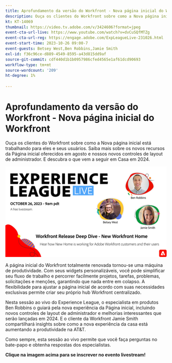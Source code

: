 ```yaml
---
title: Aprofundamento da versão do Workfront - Nova página inicial do Workfront
description: Ouça os clientes do Workfront sobre como a Nova página inicial está trabalhando para eles e seus usuários.
kt: KT-14069
thumbnail: https://video.tv.adobe.com/v/3424606?format=jpeg
event-cta-url-live: https://www.youtube.com/watch?v=dvCuSQfMTZg
event-cta-url-reg: https://engage.adobe.com/ExpLeagueLive-231026.html
event-start-time: 2023-10-26 09:00-7
event-guests: Betsey West,Ben Robbins,Jamie Smith
exl-id: f36c96ce-d889-4549-8595-a43d815dd9af
source-git-commit: cdf440d1b1b0957986cfed4565e1af61dcd90693
workflow-type: tm+mt
source-wordcount: '209'
ht-degree: 1%

---
```


# Aprofundamento da versão do Workfront - Nova página inicial do Workfront

Ouça os clientes do Workfront sobre como a Nova página inicial está trabalhando para eles e seus usuários. Saiba mais sobre os novos recursos da Página inicial oferecidos em agosto e nossos novos controles de layout de administrador. E descubra o que vem a seguir em Casa em 2024.

[![ExL LIVE em 22 de setembro de 2023](../assets/Oct26_exl_live_WebBanner.png)](https://engage.adobe.com/ExpLeagueLive-231026.html)

A página inicial do Workfront totalmente renovada tornou-se uma máquina de produtividade. Com seus widgets personalizáveis, você pode simplificar seu fluxo de trabalho e percorrer facilmente projetos, tarefas, problemas, solicitações e menções, garantindo que nada entre em colapso. A flexibilidade para ajustar a página inicial de acordo com suas necessidades exclusivas permite criar seu próprio hub Workfront centralizado.

Nesta sessão ao vivo do Experience League, o especialista em produtos Ben Robbins o guiará pela nova experiência da Página inicial, incluindo novos controles de layout de administrador e melhorias interessantes que serão lançadas em 2024. E o cliente da Workfront Jamie Smith compartilhará insights sobre como a nova experiência da casa está aumentando a produtividade na AT&amp;T.

Como sempre, esta sessão ao vivo permite que você faça perguntas no bate-papo e obtenha respostas dos especialistas.

**Clique na imagem acima para se inscrever no evento livestream!**
